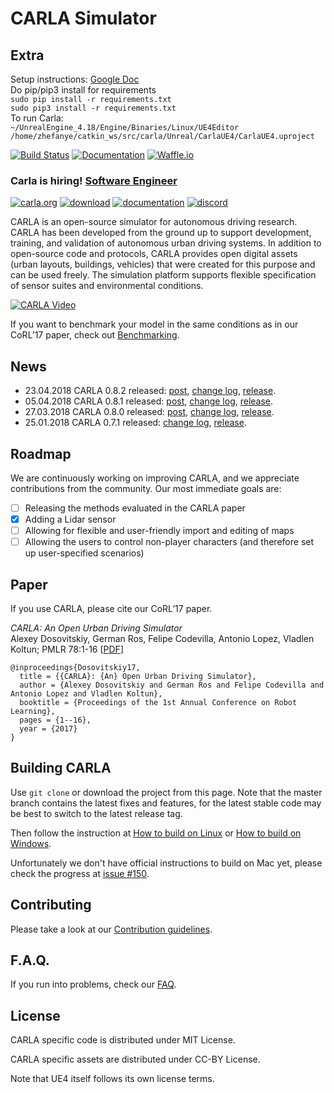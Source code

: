 CARLA Simulator
===============

Extra
---

Setup instructions: [Google Doc](https://docs.google.com/document/d/1DGxofOAwOq62EJRZKcxoH4oP-T0bvF62KYW_V57ilv4/edit)  
Do pip/pip3 install for requirements  
`sudo pip install -r requirements.txt`  
`sudo pip3 install -r requirements.txt`  
To run Carla:  
`~/UnrealEngine_4.18/Engine/Binaries/Linux/UE4Editor /home/zhefanye/catkin_ws/src/carla/Unreal/CarlaUE4/CarlaUE4.uproject`


[![Build Status](https://travis-ci.org/carla-simulator/carla.svg?branch=master)](https://travis-ci.org/carla-simulator/carla)
[![Documentation](https://readthedocs.org/projects/carla/badge/?version=latest)](http://carla.readthedocs.io)
[![Waffle.io](https://badge.waffle.io/carla-simulator/carla.svg?columns=Next,In%20Progress,Review)](https://waffle.io/carla-simulator/carla)

### Carla is hiring! [Software Engineer](http://www.cvc.uab.es/?p=3853)

[![carla.org](Docs/img/btn/web.png)](http://carla.org)
[![download](Docs/img/btn/download.png)](https://github.com/carla-simulator/carla/releases/latest)
[![documentation](Docs/img/btn/docs.png)](http://carla.readthedocs.io)
[![discord](Docs/img/btn/chat.png)](https://discord.gg/vNVHXfb)
<!-- [![forum](Docs/img/btn/forum.png)](link here) -->

CARLA is an open-source simulator for autonomous driving research. CARLA has
been developed from the ground up to support development, training, and
validation of autonomous urban driving systems. In addition to open-source code
and protocols, CARLA provides open digital assets (urban layouts, buildings,
vehicles) that were created for this purpose and can be used freely. The
simulation platform supports flexible specification of sensor suites and
environmental conditions.

[![CARLA Video](Docs/img/video_thumbnail.png)](https://youtu.be/Hp8Dz-Zek2E)

If you want to benchmark your model in the same conditions as in our CoRL’17
paper, check out
[Benchmarking](http://carla.readthedocs.io/en/latest/benchmark_start/).

News
----

- 23.04.2018 CARLA 0.8.2 released: [post](http://carla.org/2018/04/23/release-0.8.2/), [change log](https://github.com/carla-simulator/carla/blob/master/CHANGELOG.md#carla-082), [release](https://github.com/carla-simulator/carla/releases/tag/0.8.2).
- 05.04.2018 CARLA 0.8.1 released: [post](http://carla.org/2018/04/05/release-0.8.1/), [change log](https://github.com/carla-simulator/carla/blob/master/CHANGELOG.md#carla-081), [release](https://github.com/carla-simulator/carla/releases/tag/0.8.1).
- 27.03.2018 CARLA 0.8.0 released: [post](http://carla.org/2018/03/27/release-0.8.0/), [change log](https://github.com/carla-simulator/carla/blob/master/CHANGELOG.md#carla-080), [release](https://github.com/carla-simulator/carla/releases/tag/0.8.0).
- 25.01.2018 CARLA 0.7.1 released: [change log](https://github.com/carla-simulator/carla/blob/master/CHANGELOG.md#carla-071), [release](https://github.com/carla-simulator/carla/releases/tag/0.7.1).

Roadmap
-------

We are continuously working on improving CARLA, and we appreciate contributions
from the community. Our most immediate goals are:

- [ ] Releasing the methods evaluated in the CARLA paper
- [x] Adding a Lidar sensor
- [ ] Allowing for flexible and user-friendly import and editing of maps
- [ ] Allowing the users to control non-player characters (and therefore set up user-specified scenarios)

Paper
-----

If you use CARLA, please cite our CoRL’17 paper.

_CARLA: An Open Urban Driving Simulator_<br>Alexey Dosovitskiy, German Ros,
Felipe Codevilla, Antonio Lopez, Vladlen Koltun; PMLR 78:1-16
[[PDF](http://proceedings.mlr.press/v78/dosovitskiy17a/dosovitskiy17a.pdf)]


```
@inproceedings{Dosovitskiy17,
  title = {{CARLA}: {An} Open Urban Driving Simulator},
  author = {Alexey Dosovitskiy and German Ros and Felipe Codevilla and Antonio Lopez and Vladlen Koltun},
  booktitle = {Proceedings of the 1st Annual Conference on Robot Learning},
  pages = {1--16},
  year = {2017}
}
```

Building CARLA
--------------

Use `git clone` or download the project from this page. Note that the master
branch contains the latest fixes and features, for the latest stable code may be
best to switch to the latest release tag.

Then follow the instruction at [How to build on Linux][buildlinuxlink] or
[How to build on Windows][buildwindowslink].

Unfortunately we don't have official instructions to build on Mac yet, please
check the progress at [issue #150][issue150].

[buildlinuxlink]: http://carla.readthedocs.io/en/latest/how_to_build_on_linux
[buildwindowslink]: http://carla.readthedocs.io/en/latest/how_to_build_on_windows
[issue150]: https://github.com/carla-simulator/carla/issues/150

Contributing
------------

Please take a look at our [Contribution guidelines][contriblink].

[contriblink]: http://carla.readthedocs.io/en/latest/CONTRIBUTING

F.A.Q.
------

If you run into problems, check our
[FAQ](http://carla.readthedocs.io/en/latest/faq/).

License
-------

CARLA specific code is distributed under MIT License.

CARLA specific assets are distributed under CC-BY License.

Note that UE4 itself follows its own license terms.
